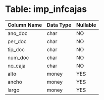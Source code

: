 # Table: imp_infcajas

| Column Name | Data Type | Nullable |
|-------------|-----------|----------|
| ano_doc | char | NO |
| per_doc | char | NO |
| tip_doc | char | NO |
| num_doc | char | NO |
| no_caja | char | NO |
| alto | money | YES |
| ancho | money | YES |
| largo | money | YES |
